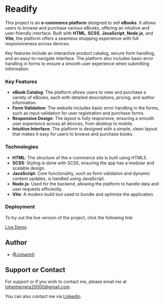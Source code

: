 # Readify

This project is an **e-commerce platform** designed to sell **eBooks**. It allows users to browse and purchase various eBooks, offering an intuitive and user-friendly interface. Built with **HTML**, **SCSS**, **JavaScript**, **Node.js**, and **Vite**, the platform offers a seamless shopping experience with full responsiveness across devices.

Key features include an interactive product catalog, secure form handling, and an easy-to-navigate interface. The platform also includes basic error handling in forms to ensure a smooth user experience when submitting information.

### Key Features

- **eBook Catalog**: The platform allows users to view and purchase a variety of eBooks, each with detailed descriptions, pricing, and author information.
- **Form Validation**: The website includes basic error handling in the forms, such as input validation for user registration and purchase forms.
- **Responsive Design**: The layout is fully responsive, ensuring a smooth user experience across all devices, from desktop to mobile.
- **Intuitive Interface**: The platform is designed with a simple, clean layout that makes it easy for users to browse and purchase books.

### Technologies

- **HTML**: The structure of the e-commerce site is built using HTML5.
- **SCSS**: Styling is done with SCSS, ensuring the app has a modular and scalable design.
- **JavaScript**: Core functionality, such as form validation and dynamic content updates, is handled using JavaScript.
- **Node.js**: Used for the backend, allowing the platform to handle data and user requests efficiently.
- **Vite**: A modern build tool used to bundle and optimize the application.

### Deployment

To try out the live version of the project, click the following link:

[Live Demo](https://main.d1rmepzuj16x1r.amplifyapp.com/)

## Author

- [@Johanh0](https://www.github.com/johanh0)

## Support or Contact

For support or if you wish to contact me, please email me at [johanherrera20000@gmail.com](mailto:johanherrera20000@gmail.com).

You can also contact me via [LinkedIn](https://www.linkedin.com/in/johanh0/).
